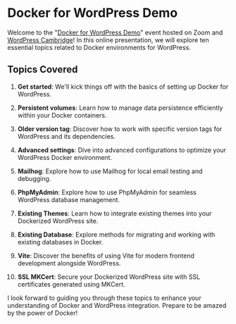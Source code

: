 # Docker for WordPress Demo

Welcome to the "[Docker for WordPress Demo](https://www.meetup.com/wordpress-cambridge/events/295387167/)" event hosted on Zoom and [WordPress Cambridge](https://www.meetup.com/wordpress-cambridge/)! In this online presentation, we will explore ten essential topics related to Docker environments for WordPress.

## Topics Covered

1. **Get started**: We'll kick things off with the basics of setting up Docker for WordPress.

2. **Persistent volumes**: Learn how to manage data persistence efficiently within your Docker containers.

3. **Older version tag**: Discover how to work with specific version tags for WordPress and its dependencies.

4. **Advanced settings**: Dive into advanced configurations to optimize your WordPress Docker environment.

5. **Mailhog**: Explore how to use Mailhog for local email testing and debugging.

6. **PhpMyAdmin**: Explore how to use PhpMyAdmin for seamless WordPress database management.

7. **Existing Themes**: Learn how to integrate existing themes into your Dockerized WordPress site.

8. **Existing Database**: Explore methods for migrating and working with existing databases in Docker.

9. **Vite**: Discover the benefits of using Vite for modern frontend development alongside WordPress.

10. **SSL MKCert**: Secure your Dockerized WordPress site with SSL certificates generated using MKCert.

I look forward to guiding you through these topics to enhance your understanding of Docker and WordPress integration. Prepare to be amazed by the power of Docker!